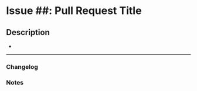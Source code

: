 # **Issue ##: Pull Request Title**

<!-- This PR fixes #NUMBER_OF_THE_ISSUE, and fixes #NUMBER_OF_THE_ISSUE -->

## **Description**

*

---

### **Changelog**

### **Notes**
